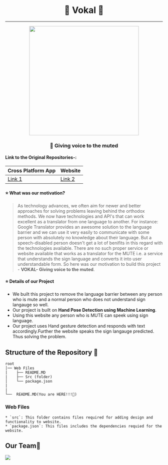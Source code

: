 # <div align=center>🎤 Vokal 🎤</div>
---

<div align=center><img src="https://user-images.githubusercontent.com/78701779/142752223-8a3bab93-f3ed-4366-b1bc-8f4d98b7e020.png" height=350px wifdth = 700px></div>


### **<p align="center">📌 Giving voice to the muted </p>**

#### Link to the Original Repositories-:

| Cross Platform App | Website |
| --- | --- |
| <a href="https://github.com/SubhanuSRoy/vokal"> Link 1</a> | <a href="https://github.com/eshan1925/Vocal_text_to_speech-FlutterApp">Link 2</a> |

#### ⭐ What was our motivation?

>As technology advances, we often aim for newer and better approaches for solving problems leaving behind the orthodox methods. We now have technologies and API's that can work excellent as a translator from one language to another. For instance: Google Translator provides an awesome solution to the language barrier and we can use it very easily to communicate with some person with absolutely no knowledge about their language. But a speech-disabled person doesn't get a lot of benifits in this regard with the technologies available. There are no such proper service or website available that works as a translator for the MUTE i.e. a service that understands the sign language and converts it into user understandable form. So here was our motivation to build this project - **VOKAL- Giving voice to the muted**.

#### ⭐ Details of our Project

- We built this project to remove the language barrier between any person who is mute and a normal person who does not understand sign langauge so well.
- Our project is built on **Hand Pose Detection using Machine Learning**.
- Using this website any person who is MUTE can speek using sign language.
- Our project uses Hand gesture detection and responds with text accordingly.Further the website speaks the sign langauge predicted. Thus solving the problem.


## Structure of the Repository 📂

```
root
│── Web Files
|    ├── README.MD
|    ├── Src (folder)
│    └── package.json
|
|
└──  README.MD(You are HERE!!!📌)
```
### **Web Files**
    * `src`: This folder contains files required for adding design and functionality to website.
    * `package.json`: This files includes the dependencies requied for the website.
    


## Our Team💝

<a href="https://github.com/SubhanuSRoy/vokal/graphs/contributors">
  <img src="https://contrib.rocks/image?repo=SubhanuSRoy/vokal" />
</a>

